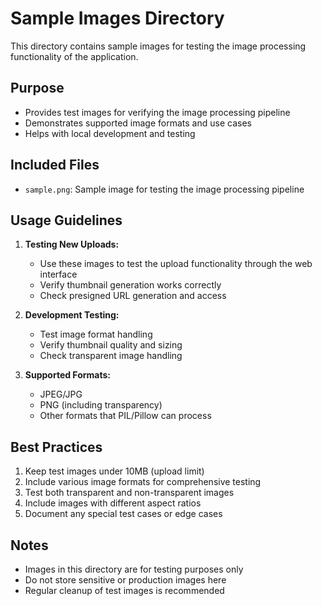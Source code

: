 # Sample Images Directory

This directory contains sample images for testing the image processing functionality of the application.

## Purpose

- Provides test images for verifying the image processing pipeline
- Demonstrates supported image formats and use cases
- Helps with local development and testing

## Included Files

- `sample.png`: Sample image for testing the image processing pipeline

## Usage Guidelines

1. **Testing New Uploads:**
   - Use these images to test the upload functionality through the web interface
   - Verify thumbnail generation works correctly
   - Check presigned URL generation and access

2. **Development Testing:**
   - Test image format handling
   - Verify thumbnail quality and sizing
   - Check transparent image handling

3. **Supported Formats:**
   - JPEG/JPG
   - PNG (including transparency)
   - Other formats that PIL/Pillow can process

## Best Practices

1. Keep test images under 10MB (upload limit)
2. Include various image formats for comprehensive testing
3. Test both transparent and non-transparent images
4. Include images with different aspect ratios
5. Document any special test cases or edge cases

## Notes

- Images in this directory are for testing purposes only
- Do not store sensitive or production images here
- Regular cleanup of test images is recommended
